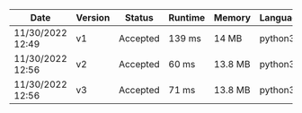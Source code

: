|Date|Version|Status|Runtime|Memory|Language|
|---|---|---|---|---|---|
|11/30/2022 12:49|v1|Accepted|139 ms|14 MB|python3|
|11/30/2022 12:56|v2|Accepted|60 ms|13.8 MB|python3|
|11/30/2022 12:56|v3|Accepted|71 ms|13.8 MB|python3|
